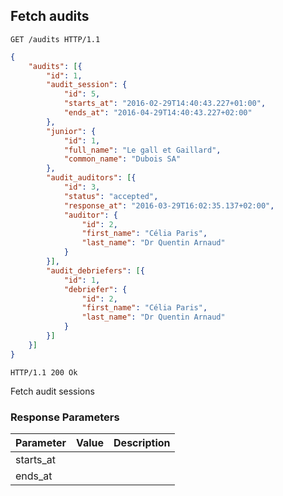 ## Fetch audits

```http
GET /audits HTTP/1.1
```

```json
{
    "audits": [{
        "id": 1,
        "audit_session": {
            "id": 5,
            "starts_at": "2016-02-29T14:40:43.227+01:00",
            "ends_at": "2016-04-29T14:40:43.227+02:00"
        },
        "junior": {
            "id": 1,
            "full_name": "Le gall et Gaillard",
            "common_name": "Dubois SA"
        },
        "audit_auditors": [{
            "id": 3,
            "status": "accepted",
            "response_at": "2016-03-29T16:02:35.137+02:00",
            "auditor": {
                "id": 2,
                "first_name": "Célia Paris",
                "last_name": "Dr Quentin Arnaud"
            }
        }],
        "audit_debriefers": [{
            "id": 1,
            "debriefer": {
                "id": 2,
                "first_name": "Célia Paris",
                "last_name": "Dr Quentin Arnaud"
            }
        }]
    }]
}

```

```http
HTTP/1.1 200 Ok
```

Fetch audit sessions

### Response Parameters

Parameter           |  Value | Description
------------------- | ------ | ------
starts_at           | |
ends_at             | |
